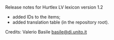 Release notes for Hurtlex LV lexicon version 1.2
- added IDs to the items;
- added translation table (in the repository root).

Credits: Valerio Basile <basile@di.unito.it>

